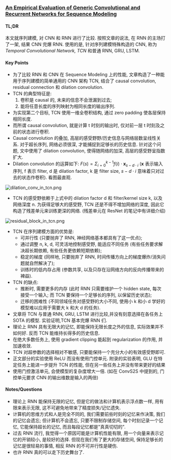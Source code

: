 ### [An Empirical Evaluation of Generic Convolutional and Recurrent Networks for Sequence Modeling](https://arxiv.org/abs/1803.01271)

#### TL;DR

本文就序列建模, 对 CNN 和 RNN 进行了比较. 按照文章的说法, 在 RNN 的主场打了一架, 结果 CNN 完爆 RNN. 使用的是, 针对序列建模特殊构造的 CNN, 称为 *Temporal Convolutional Network, TCN* 和普通 RNN, GRU, LSTM.

#### Key Points

* 为了比较 RNN 和 CNN 在 Sequence Modeling 上的性能, 文章构造了一种能用于序列建模的简单通用的 CNN 架构 TCN, 结合了 causal convolution, residual connection 和 dilation convolution.
* TCN 的典型特征是:
    1. 卷积是 causal 的, 未来的信息不会泄漏到过去;
    2. 能将任意长度的序列映射为相同长度的输出序列.
* 为实现第二个目标, TCN 使用一维全卷积结构, 通过 zero padding 使各层保持相同长度.
* 而所谓 causal convolution, 就是计算 t 时刻的输出时, 仅对前一层 t 时刻及之前的状态进行卷积.
* Causal convolution 的叠加, 高层的感受野野/历史信息与网络层数呈线性关系. 对于超长序列, 网络必须很深, 才能捕捉到足够长的历史信息. 针对这个问题, 文中使用了 dilation convolution, 使得随网络的加深, 高层的感受野呈指数扩大.
* Dilation convolution 的运算如下: $F(s)=\Sigma_{i=0}^{k-1}f(i)\cdot \textbf{x}_{s-d\cdot i}$ ($\textbf{x}$ 表示输入序列, f 表示 filter, d 是 dilation factor, k 是 filter size, $s-d\cdot i$ 意味着只对过去的状态作卷积). 看图最直观.

![dilation_conv_in_tcn.png](../img/dilation_conv_in_tcn.png)

* TCN 的感受野依赖于上式中的 dilation factor d 和 filter/kernel size k, 以及网络深度 n. 为获得足够大的感受野, TCN 还是不得不增加网络的深度, 因此它构造了残差单元来训练更深的网络. (残差单元在 ResNet 的笔记中有详细介绍)

![residual_block_in_tcn.png](../img/residual_block_in_tcn.png)

* TCN 在序列建模方面的优势是:
    * 可并行性 (只要抛弃了 RNN, 神经网络基本都具有了这一优点);
    * 通过调整 n, k, d, 可灵活地控制感受野, 能适应不同任务 (有些任务要求解决超长期依赖, 有些任务更依赖短期依赖);
    * 稳定的梯度 (同样地, 只要抛弃了 RNN, 时间传播方向上的梯度爆炸/消失问题就自然解决了);
    * 训练时的低内存占用 (参数共享, 以及只存在沿网络方向的反向传播带来的裨益).
* TCN 的缺点:
    * 推断时, 需要更多的内存 (此时 RNN 只需要维护一个 hidden state, 每次接受一个输入; 而 TCN 要保持一个足够长的序列, 以保留历史状态);
    * 迁移的困难性 (不同领域任务对感受野的大小不同, 使用小 k 和小 d 学好的模型难以应用于需要大 k 和大 d 的任务).
* 文章将 TCN 与普通 RNN, GRU, LSTM 进行比较,并没有刻意选择在各任务上 SOTA 的模型. 实验证明,TCN 基本完爆 RNN 们.
* 理论上 RNN 具有无限大的记忆, 即能保持无限长度之外的信息, 实际效果并不如何好. 反而 TCN 能维持长得多的历史信息.
* 在绝大多数任务上, 使用 gradient clipping 能起到 regularization 的作用, 并加速收敛.
* TCN 对超参数的选择相对不敏感, 只要能保持一个充分大小的有效感受野即可.
* 正文部分的实验使用 ReLU 而没有使用门控单元. 附录的实验表明, GLU 在特定任务上能进一步提升 TCN 的性能, 但在另一些任务上并没有带来更好的结果
* 使用门控激活单元, 会使模型的复杂度增大一倍. (如在 ConvS2S 中提到的, 门控单元要求 CNN 的输出维数是输入的两倍)

#### Notes/Questions

* 理论上 RNN 能保持无限的记忆, 但是它的做法和计算机表示浮点数一样, 用有限来表示无限, 这不可避免地带来了精度损失/记忆遗失.
* 计算机的思维方式和人是完全不同的, 我们需要前些时刻的记忆来作决策, 我们的记忆会遗忘; 但计算机不会遗忘, 只要不限制存储空间, 每个时刻记录一个记忆, 它能保持超长的记忆, 而且每段记忆都是"真真切切的".
* 过去 RNN 流行, 我觉得一个原因可能是计算机性能有限, 用一个向量来表示记忆的开销较小, 是较好的选择. 但现在我们有了更大的存储空间, 保持足够长的记忆是很轻易的事情, 相反 RNN 的不可并行性是硬伤.
* 也许 RNN 真的可以走下历史舞台了.
